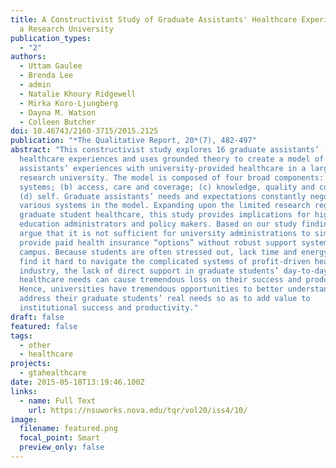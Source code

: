 ```yaml
---
title: A Constructivist Study of Graduate Assistants' Healthcare Experiences in
  a Research University
publication_types:
  - "2"
authors:
  - Uttam Gaulee
  - Brenda Lee
  - admin
  - Natalie Khoury Ridgewell
  - Mirka Koro-Ljungberg
  - Dayna M. Watson
  - Colleen Butcher
doi: 10.46743/2160-3715/2015.2125
publication: "*The Qualitative Report, 20*(7), 482-497"
abstract: "This constructivist study explores 16 graduate assistants’ (GAs)
  healthcare experiences and uses grounded theory to create a model of graduate
  assistants’ experiences with university-provided healthcare in a large
  research university. The model is composed of four broad components: (a)
  systems; (b) access, care and coverage; (c) knowledge, quality and cost; and
  (d) self. Graduate assistants’ needs and expectations constantly negotiate
  various systems in the model. Expanding upon the limited research regarding
  graduate student healthcare, this study provides implications for higher
  education administrators and policy makers. Based on our study findings we
  argue that it is not sufficient for university administrations to simply
  provide paid health insurance “options” without robust support systems on
  campus. Because students are often stressed out, lack time and energy, and
  find it hard to navigate the complicated systems of profit-driven health care
  industry, the lack of direct support in graduate students’ day-to-day
  healthcare needs can cause tremendous loss on their success and productivity.
  Hence, universities have tremendous opportunities to better understand and
  address their graduate students’ real needs so as to add value to
  institutional success and productivity."
draft: false
featured: false
tags:
  - other
  - healthcare
projects:
  - gtahealthcare
date: 2015-05-18T13:19:46.100Z
links:
  - name: Full Text
    url: https://nsuworks.nova.edu/tqr/vol20/iss4/10/
image:
  filename: featured.png
  focal_point: Smart
  preview_only: false
---
```

